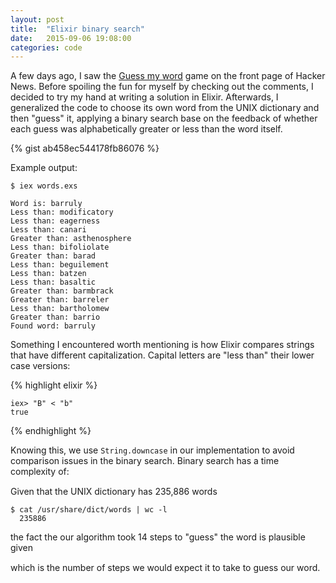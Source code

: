 ```yaml
---
layout: post
title:  "Elixir binary search"
date:   2015-09-06 19:08:00
categories: code
---
```



<link rel="stylesheet" href="{{ "/css/katex.min.css" | prepend: site.baseurl }}">
<script type="text/javascript" src="{{ "/js/katex.min.js" | prepend: site.baseurl }}"></script>
<style type="text/css">
.equation {
    margin-bottom: 15px;
}
</style>

A few days ago, I saw the [Guess my word][GuessMyWord] game on the front page of Hacker News. Before spoiling the fun for myself by checking out the comments, I decided to try my hand at writing a solution in Elixir. Afterwards, I generalized the code to choose its own word from the UNIX dictionary and then "guess" it, applying a binary search base on the feedback of whether each guess was alphabetically greater or less than the word itself.

{% gist ab458ec544178fb86076 %}

Example output:

    $ iex words.exs 

    Word is: barruly
    Less than: modificatory
    Less than: eagerness
    Less than: canari
    Greater than: asthenosphere
    Less than: bifoliolate
    Greater than: barad
    Less than: beguilement
    Less than: batzen
    Less than: basaltic
    Greater than: barmbrack
    Greater than: barreler
    Less than: bartholomew
    Greater than: barrio
    Found word: barruly

Something I encountered worth mentioning is how Elixir compares strings that have different capitalization. Capital letters are "less than" their lower case versions:

{% highlight elixir %}

    iex> "B" < "b"
    true

{% endhighlight %}

Knowing this, we use `String.downcase` in our implementation to avoid comparison issues in the binary search. Binary search has a time complexity of:

<div class="equation" id="eq"></div>

Given that the UNIX dictionary has 235,886 words

    $ cat /usr/share/dict/words | wc -l
      235886

the fact the our algorithm took 14 steps to "guess" the word is plausible given

<div class="equation" id="eq2"></div>

which is the number of steps we would expect it to take to guess our word.

<script type="text/javascript">
    katex.render("O(log_{2}n)", document.getElementById("eq"));
    katex.render("O(log_{2}235886) \\approx 17.85", document.getElementById("eq2"));
</script>

[GuessMyWord]: http://simbase.org/gmw/gmw.html

